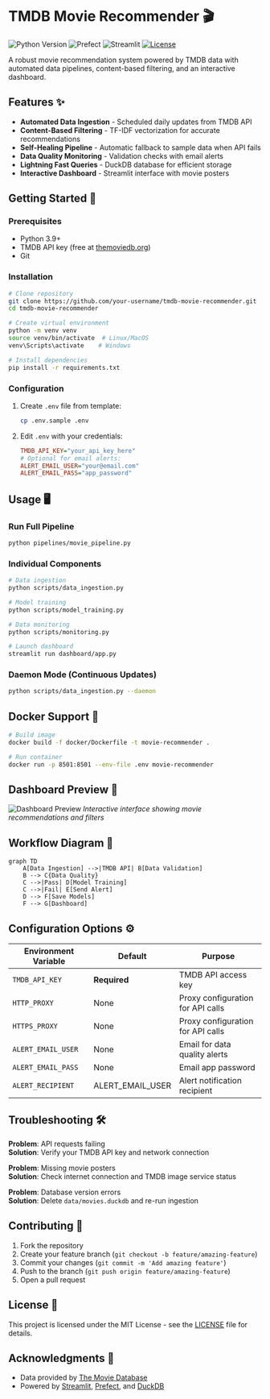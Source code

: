 # TMDB Movie Recommender 🎬

![Python Version](https://img.shields.io/badge/python-3.9%2B-blue)
![Prefect](https://img.shields.io/badge/Prefect-1.x-important)
![Streamlit](https://img.shields.io/badge/Streamlit-1.22+-success)
[![License](https://img.shields.io/badge/license-MIT-green)](LICENSE)

A robust movie recommendation system powered by TMDB data with automated data pipelines, content-based filtering, and an interactive dashboard.

## Features ✨
- **Automated Data Ingestion** - Scheduled daily updates from TMDB API
- **Content-Based Filtering** - TF-IDF vectorization for accurate recommendations
- **Self-Healing Pipeline** - Automatic fallback to sample data when API fails
- **Data Quality Monitoring** - Validation checks with email alerts
- **Lightning Fast Queries** - DuckDB database for efficient storage
- **Interactive Dashboard** - Streamlit interface with movie posters

## Getting Started 🚀

### Prerequisites
- Python 3.9+
- TMDB API key (free at [themoviedb.org](https://www.themoviedb.org/settings/api))
- Git

### Installation
```bash
# Clone repository
git clone https://github.com/your-username/tmdb-movie-recommender.git
cd tmdb-movie-recommender

# Create virtual environment
python -m venv venv
source venv/bin/activate  # Linux/MacOS
venv\Scripts\activate    # Windows

# Install dependencies
pip install -r requirements.txt
```

### Configuration
1. Create `.env` file from template:
   ```bash
   cp .env.sample .env
   ```
2. Edit `.env` with your credentials:
   ```ini
   TMDB_API_KEY="your_api_key_here"
   # Optional for email alerts:
   ALERT_EMAIL_USER="your@email.com"
   ALERT_EMAIL_PASS="app_password"
   ```

## Usage 🖥️

### Run Full Pipeline
```bash
python pipelines/movie_pipeline.py
```

### Individual Components
```bash
# Data ingestion
python scripts/data_ingestion.py

# Model training
python scripts/model_training.py

# Data monitoring
python scripts/monitoring.py

# Launch dashboard
streamlit run dashboard/app.py
```

### Daemon Mode (Continuous Updates)
```bash
python scripts/data_ingestion.py --daemon
```

## Docker Support 🐳
```bash
# Build image
docker build -f docker/Dockerfile -t movie-recommender .

# Run container
docker run -p 8501:8501 --env-file .env movie-recommender
```

## Dashboard Preview 🎥
![Dashboard Preview](https://via.placeholder.com/800x400.png?text=Movie+Recommender+Dashboard)
*Interactive interface showing movie recommendations and filters*

## Workflow Diagram 🔄
```mermaid
graph TD
    A[Data Ingestion] -->|TMDB API| B[Data Validation]
    B --> C{Data Quality}
    C -->|Pass| D[Model Training]
    C -->|Fail| E[Send Alert]
    D --> F[Save Models]
    F --> G[Dashboard]
```

## Configuration Options ⚙️
| Environment Variable | Default              | Purpose                          |
|----------------------|----------------------|----------------------------------|
| `TMDB_API_KEY`       | **Required**         | TMDB API access key              |
| `HTTP_PROXY`         | None                 | Proxy configuration for API calls|
| `HTTPS_PROXY`        | None                 | Proxy configuration for API calls|
| `ALERT_EMAIL_USER`   | None                 | Email for data quality alerts    |
| `ALERT_EMAIL_PASS`   | None                 | Email app password               |
| `ALERT_RECIPIENT`    | ALERT_EMAIL_USER     | Alert notification recipient     |

## Troubleshooting 🛠️
**Problem**: API requests failing  
**Solution**: Verify your TMDB API key and network connection

**Problem**: Missing movie posters  
**Solution**: Check internet connection and TMDB image service status

**Problem**: Database version errors  
**Solution**: Delete `data/movies.duckdb` and re-run ingestion

## Contributing 🤝
1. Fork the repository
2. Create your feature branch (`git checkout -b feature/amazing-feature`)
3. Commit your changes (`git commit -m 'Add amazing feature'`)
4. Push to the branch (`git push origin feature/amazing-feature`)
5. Open a pull request

## License 📄
This project is licensed under the MIT License - see the [LICENSE](LICENSE) file for details.

## Acknowledgments 🙏
- Data provided by [The Movie Database](https://www.themoviedb.org/)
- Powered by [Streamlit](https://streamlit.io), [Prefect](https://prefect.io), and [DuckDB](https://duckdb.org)
